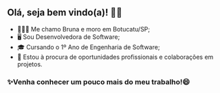 ## Olá, seja bem vindo(a)! 👋🏿

- 💁🏾‍♀️ Me chamo Bruna e moro em Botucatu/SP;
- 🖥️ Sou Desenvolvedora de Software;
- 🎓 Cursando o 1º Ano de Engenharia de Software;
- 🔭 Estou à procura de oportunidades profissionais e colaborações em projetos.
  
### ✨Venha conhecer um pouco mais do meu trabalho!😄
